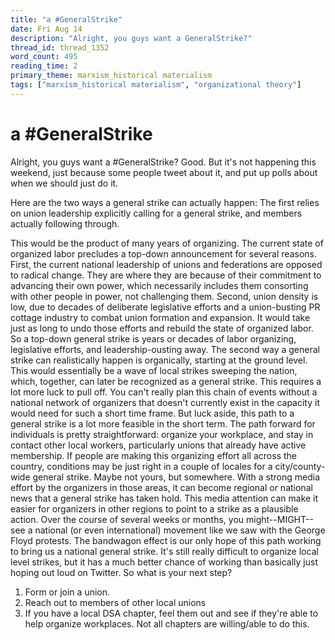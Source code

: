 ```yaml
---
title: "a #GeneralStrike"
date: Fri Aug 14
description: "Alright, you guys want a GeneralStrike?"
thread_id: thread_1352
word_count: 495
reading_time: 2
primary_theme: marxism_historical materialism
tags: ["marxism_historical materialism", "organizational theory"]
---
```


# a #GeneralStrike

Alright, you guys want a #GeneralStrike? Good. But it's not happening this weekend, just because some people tweet about it, and put up polls about when we should just do it.

Here are the two ways a general strike can actually happen: The first relies on union leadership explicitly calling for a general strike, and members actually following through.

This would be the product of many years of organizing. The current state of organized labor precludes a top-down announcement for several reasons. First, the current national leadership of unions and federations are opposed to radical change. They are where they are because of their commitment to advancing their own power, which necessarily includes them consorting with other people in power, not challenging them. Second, union density is low, due to decades of deliberate legislative efforts and a union-busting PR cottage industry to combat union formation and expansion. It would take just as long to undo those efforts and rebuild the state of organized labor. So a top-down general strike is years or decades of labor organizing, legislative efforts, and leadership-ousting away. The second way a general strike can realistically happen is organically, starting at the ground level. This would essentially be a wave of local strikes sweeping the nation, which, together, can later be recognized as a general strike. This requires a lot more luck to pull off. You can't really plan this chain of events without a national network of organizers that doesn't currently exist in the capacity it would need for such a short time frame. But luck aside, this path to a general strike is a lot more feasible in the short term. The path forward for individuals is pretty straightforward: organize your workplace, and stay in contact other local workers, particularly unions that already have active membership. If people are making this organizing effort all across the country, conditions may be just right in a couple of locales for a city/county-wide general strike. Maybe not yours, but somewhere. With a strong media effort by the organizers in those areas, it can become regional or national news that a general strike has taken hold. This media attention can make it easier for organizers in other regions to point to a strike as a plausible action. Over the course of several weeks or months, you might--MIGHT--see a national (or even international) movement like we saw with the George Floyd protests. The bandwagon effect is our only hope of this path working to bring us a national general strike. It's still really difficult to organize local level strikes, but it has a much better chance of working than basically just hoping out loud on Twitter. So what is your next step?

1) Form or join a union.
2) Reach out to members of other local unions
3) If you have a local DSA chapter, feel them out and see if they're able to help organize workplaces. Not all chapters are willing/able to do this.